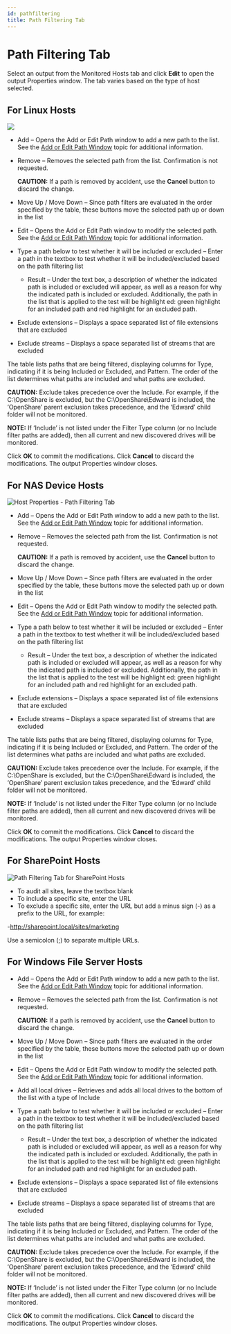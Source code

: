 ```yaml
---
id: pathfiltering
title: Path Filtering Tab
---
```


# Path Filtering Tab

Select an output from the Monitored Hosts tab and click **Edit** to open the output Properties window. The tab varies based on the type of host selected.

## For Linux Hosts

![](/img/activitymonitor/admin/PathFilteringTab.png)

- Add – Opens the Add or Edit Path window to add a new path to the list. See the [Add or Edit Path Window](Window/AddEditPath.md "Add or Edit Path Window") topic for additional information.
- Remove – Removes the selected path from the list. Confirmation is not requested.

  **CAUTION:** If a path is removed by accident, use the **Cancel** button to discard the change.
- Move Up / Move Down – Since path filters are evaluated in the order specified by the table, these buttons move the selected path up or down in the list
- Edit – Opens the Add or Edit Path window to modify the selected path. See the [Add or Edit Path Window](Window/AddEditPath.md "Add or Edit Path Window") topic for additional information.
- Type a path below to test whether it will be included or excluded – Enter a path in the textbox to test whether it will be included/excluded based on the path filtering list

  - Result – Under the text box, a description of whether the indicated path is included or excluded will appear, as well as a reason for why the indicated path is included or excluded. Additionally, the path in the list that is applied to the test will be highlight ed: green highlight for an included path and red highlight for an excluded path.
- Exclude extensions – Displays a space separated list of file extensions that are excluded
- Exclude streams – Displays a space separated list of streams that are excluded

The table lists paths that are being filtered, displaying columns for Type, indicating if it is being Included or Excluded, and Pattern. The order of the list determines what paths are included and what paths are excluded.

**CAUTION:** Exclude takes precedence over the Include. For example, if the C:\OpenShare is excluded, but the C:\OpenShare\Edward is included, the ‘OpenShare’ parent exclusion takes precedence, and the ‘Edward’ child folder will not be monitored.

**NOTE:** If ‘Include’ is not listed under the Filter Type column (or no Include filter paths are added), then all current and new discovered drives will be monitored.

Click **OK** to commit the modifications. Click **Cancel** to discard the modifications. The output Properties window closes.

## For NAS Device Hosts

![Host Properties - Path Filtering Tab](/img/activitymonitor/admin/PathFIlteringTab_1.png)

- Add – Opens the Add or Edit Path window to add a new path to the list. See the [Add or Edit Path Window](Window/AddEditPath.md "Add or Edit Path Window") topic for additional information.
- Remove – Removes the selected path from the list. Confirmation is not requested.

  **CAUTION:** If a path is removed by accident, use the **Cancel** button to discard the change.
- Move Up / Move Down – Since path filters are evaluated in the order specified by the table, these buttons move the selected path up or down in the list
- Edit – Opens the Add or Edit Path window to modify the selected path. See the [Add or Edit Path Window](Window/AddEditPath.md "Add or Edit Path Window") topic for additional information.
- Type a path below to test whether it will be included or excluded – Enter a path in the textbox to test whether it will be included/excluded based on the path filtering list

  - Result – Under the text box, a description of whether the indicated path is included or excluded will appear, as well as a reason for why the indicated path is included or excluded. Additionally, the path in the list that is applied to the test will be highlight ed: green highlight for an included path and red highlight for an excluded path.
- Exclude extensions – Displays a space separated list of file extensions that are excluded
- Exclude streams – Displays a space separated list of streams that are excluded

The table lists paths that are being filtered, displaying columns for Type, indicating if it is being Included or Excluded, and Pattern. The order of the list determines what paths are included and what paths are excluded.

**CAUTION:** Exclude takes precedence over the Include. For example, if the C:\OpenShare is excluded, but the C:\OpenShare\Edward is included, the ‘OpenShare’ parent exclusion takes precedence, and the ‘Edward’ child folder will not be monitored.

**NOTE:** If ‘Include’ is not listed under the Filter Type column (or no Include filter paths are added), then all current and new discovered drives will be monitored.

Click **OK** to commit the modifications. Click **Cancel** to discard the modifications. The output Properties window closes.

## For SharePoint Hosts

![Path Filtering Tab for SharePoint Hosts](/img/activitymonitor/admin/PathfilteringSharePointHosts.png "Path Filtering Tab for SharePoint Hosts")

- To audit all sites, leave the textbox blank
- To include a specific site, enter the URL
- To exclude a specific site, enter the URL but add a minus sign (-) as a prefix to the URL, for example:

-http://sharepoint.local/sites/marketing

Use a semicolon (;) to separate multiple URLs.

## For Windows File Server Hosts

- Add – Opens the Add or Edit Path window to add a new path to the list. See the [Add or Edit Path Window](Window/AddEditPath.md "Add or Edit Path Window") topic for additional information.
- Remove – Removes the selected path from the list. Confirmation is not requested.

  **CAUTION:** If a path is removed by accident, use the **Cancel** button to discard the change.
- Move Up / Move Down – Since path filters are evaluated in the order specified by the table, these buttons move the selected path up or down in the list
- Edit – Opens the Add or Edit Path window to modify the selected path. See the [Add or Edit Path Window](Window/AddEditPath.md "Add or Edit Path Window") topic for additional information.
- Add all local drives – Retrieves and adds all local drives to the bottom of the list with a type of Include
- Type a path below to test whether it will be included or excluded – Enter a path in the textbox to test whether it will be included/excluded based on the path filtering list

  - Result – Under the text box, a description of whether the indicated path is included or excluded will appear, as well as a reason for why the indicated path is included or excluded. Additionally, the path in the list that is applied to the test will be highlight ed: green highlight for an included path and red highlight for an excluded path.
- Exclude extensions – Displays a space separated list of file extensions that are excluded
- Exclude streams – Displays a space separated list of streams that are excluded

The table lists paths that are being filtered, displaying columns for Type, indicating if it is being Included or Excluded, and Pattern. The order of the list determines what paths are included and what paths are excluded.

**CAUTION:** Exclude takes precedence over the Include. For example, if the C:\OpenShare is excluded, but the C:\OpenShare\Edward is included, the ‘OpenShare’ parent exclusion takes precedence, and the ‘Edward’ child folder will not be monitored.

**NOTE:** If ‘Include’ is not listed under the Filter Type column (or no Include filter paths are added), then all current and new discovered drives will be monitored.

Click **OK** to commit the modifications. Click **Cancel** to discard the modifications. The output Properties window closes.